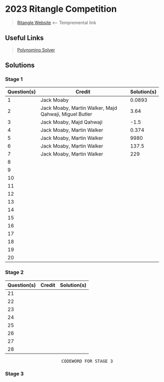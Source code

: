 # 2023 Ritangle Competition
> [Ritangle Website](https://mei.org.uk/ritangle/) ⟵ Tempremental link

## Useful Links
> [Polynomino Solver](http://cemulate.github.io/polyomino-solver/)

## Solutions
### Stage 1
| Question(s) | Credit | Solution(s) |
|---|---|---|
| 1 | Jack Moaby | 0.0893 |
| 2 | Jack Moaby, Martin Walker, Majd Qahwaji, Miguel Butler | 3.64 |
| 3 | Jack Moaby, Majd Qahwaji | -1.5 |
| 4 | Jack Moaby, Martin Walker | 0.374 |
| 5 | Jack Moaby, Martin Walker | 9980 |
| 6 | Jack Moaby, Martin Walker | 137.5 |
| 7 | Jack Moaby, Martin Walker | 229 |
| 8 | | |
| 9 | | |
| 10 | | |
| 11 | | |
| 12 | | |
| 13 | | |
| 14 | | |
| 15 | | |
| 16 | | |
| 17 | | |
| 18 | | |
| 19 | | |
| 20 | | |

### Stage 2
| Question(s) | Credit | Solution(s) |
|---|---|---|
| 21 | | |
| 22 | | |
| 23 | | |
| 24 | | |
| 25 | | |
| 26 | | |
| 27 | | |
| 28 | | |

<pre align="center">
    CODEWORD FOR STAGE 3
</pre>

### Stage 3
